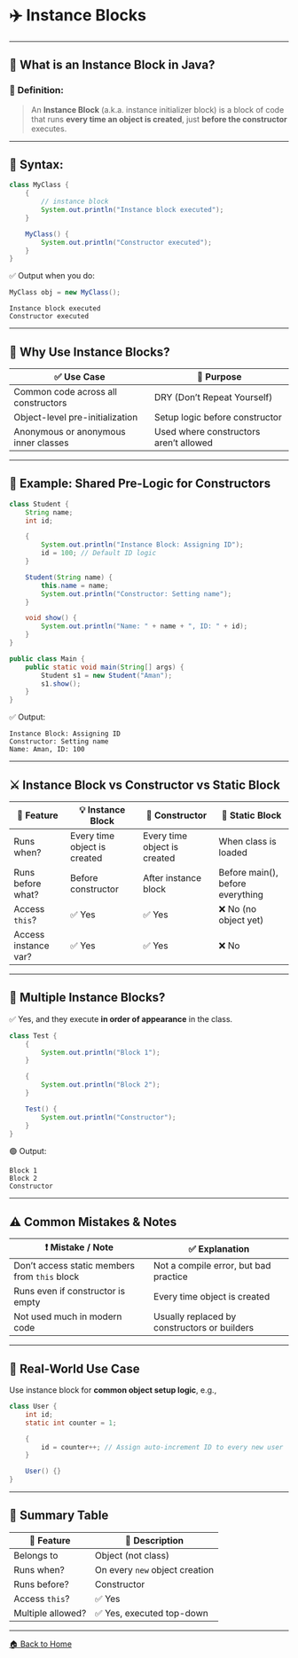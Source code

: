 # ✈️ Instance Blocks

---

## 🧠 What is an Instance Block in Java?

### 📌 **Definition:**

> An **Instance Block** (a.k.a. instance initializer block) is a block of code that runs **every time an object is created**, just **before the constructor** executes.

---

## 🔧 Syntax:

```java
class MyClass {
    {
        // instance block
        System.out.println("Instance block executed");
    }

    MyClass() {
        System.out.println("Constructor executed");
    }
}
```

✅ Output when you do:

```java
MyClass obj = new MyClass();
```

```
Instance block executed  
Constructor executed
```

---

## 🎯 Why Use Instance Blocks?

| ✅ Use Case                           | 🎯 Purpose                             |
| ------------------------------------ | -------------------------------------- |
| Common code across all constructors  | DRY (Don’t Repeat Yourself)            |
| Object-level pre-initialization      | Setup logic before constructor         |
| Anonymous or anonymous inner classes | Used where constructors aren’t allowed |

---

## 🧪 Example: Shared Pre-Logic for Constructors

```java
class Student {
    String name;
    int id;

    {
        System.out.println("Instance Block: Assigning ID");
        id = 100; // Default ID logic
    }

    Student(String name) {
        this.name = name;
        System.out.println("Constructor: Setting name");
    }

    void show() {
        System.out.println("Name: " + name + ", ID: " + id);
    }
}
```

```java
public class Main {
    public static void main(String[] args) {
        Student s1 = new Student("Aman");
        s1.show();
    }
}
```

✅ Output:

```
Instance Block: Assigning ID  
Constructor: Setting name  
Name: Aman, ID: 100
```

---

## ⚔️ Instance Block vs Constructor vs Static Block

| 🔧 Feature           | 💡 Instance Block            | 🔷 Constructor               | 🔶 Static Block                  |
| -------------------- | ---------------------------- | ---------------------------- | -------------------------------- |
| Runs when?           | Every time object is created | Every time object is created | When class is loaded             |
| Runs before what?    | Before constructor           | After instance block         | Before main(), before everything |
| Access `this`?       | ✅ Yes                        | ✅ Yes                        | ❌ No (no object yet)             |
| Access instance var? | ✅ Yes                        | ✅ Yes                        | ❌ No                             |

---

## 🔁 Multiple Instance Blocks?

✅ Yes, and they execute **in order of appearance** in the class.

```java
class Test {
    {
        System.out.println("Block 1");
    }

    {
        System.out.println("Block 2");
    }

    Test() {
        System.out.println("Constructor");
    }
}
```

🟢 Output:

```
Block 1  
Block 2  
Constructor
```

---

## ⚠️ Common Mistakes & Notes

| ❗ Mistake / Note                              | ✅ Explanation                                |
| --------------------------------------------- | -------------------------------------------- |
| Don’t access static members from `this` block | Not a compile error, but bad practice        |
| Runs even if constructor is empty             | Every time object is created                 |
| Not used much in modern code                  | Usually replaced by constructors or builders |

---

## 🧠 Real-World Use Case

Use instance block for **common object setup logic**, e.g.,

```java
class User {
    int id;
    static int counter = 1;

    {
        id = counter++; // Assign auto-increment ID to every new user
    }

    User() {}
}
```

---

## 🏁 Summary Table

| 🔧 Feature        | 📌 Description                 |
| ----------------- | ------------------------------ |
| Belongs to        | Object (not class)             |
| Runs when?        | On every `new` object creation |
| Runs before?      | Constructor                    |
| Access `this`?    | ✅ Yes                          |
| Multiple allowed? | ✅ Yes, executed top-down       |

---
[🏠 Back to Home](../../README.md)